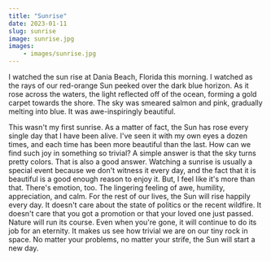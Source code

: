 ```yaml
---
title: "Sunrise"
date: 2023-01-11
slug: sunrise
image: sunrise.jpg
images: 
    - images/sunrise.jpg
---
```


I watched the sun rise at Dania Beach, Florida this morning. I watched as the rays of our red-orange Sun peeked over the dark blue horizon. As it rose across the waters, the light reflected off of the ocean, forming a gold carpet towards the shore. The sky was smeared salmon and pink, gradually melting into blue. It was awe-inspiringly beautiful. 

This wasn't my first sunrise. As a matter of fact, the Sun has rose every single day that I have been alive. I've seen it with my own eyes a dozen times, and each time has been more beautiful than the last. How can we find such joy in something so trivial? A simple answer is that the sky turns pretty colors. That is also a good answer. Watching a sunrise is usually a special event because we don't witness it every day, and the fact that it is beautiful is a good enough reason to enjoy it. But, I feel like it's more than that. There's emotion, too. The lingering feeling of awe, humility, appreciation, and calm. For the rest of our lives, the Sun will rise happily every day. It doesn't care about the state of politics or the recent wildfire. It doesn't care that you got a promotion or that your loved one just passed. Nature will run its course. Even when you're gone, it will continue to do its job for an eternity. It makes us see how trivial we are on our tiny rock in space. No matter your problems, no matter your strife, the Sun will start a new day. 







